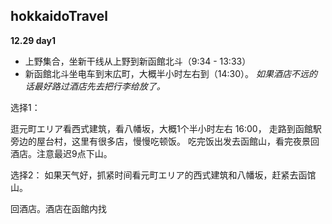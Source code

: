 ## hokkaidoTravel
**12.29 day1**  
* 上野集合，坐新干线从上野到新函館北斗（9:34 - 13:33）
* 新函館北斗坐电车到末広町，大概半小时左右到（14:30）。 _如果酒店不远的话最好路过酒店先去把行李给放了。_

选择1：

逛元町エリア看西式建筑，看八幡坂，大概1个半小时左右 16:00，
走路到函館駅旁边的屋台村，这里有很多店，慢慢吃顿饭。
吃完饭出发去函館山，看完夜景回酒店。注意最迟9点下山。

选择2：
如果天气好，抓紧时间看元町エリア的西式建筑和八幡坂，赶紧去函馆山。

回酒店。酒店在函館内找
